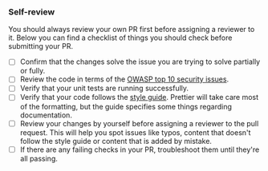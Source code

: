 ### Self-review

You should always review your own PR first before assigning a reviewer to it. Below you can find a checklist of things
you should check before submitting your PR.

- [ ] Confirm that the changes solve the issue you are trying to solve partially or fully.
- [ ] Review the code in terms of the [OWASP top 10 security issues](https://owasp.org/Top10/).
- [ ] Verify that your unit tests are running successfully.
- [ ] Verify that your code follows the [style guide](style-guides.md). Prettier will take care most of the formatting, but the guide specifies some things regarding documentation.
- [ ] Review your changes by yourself before assigning a reviewer to the pull request. This will help you spot issues
      like typos, content that doesn't follow the style guide or content that is added by mistake.
- [ ] If there are any failing checks in your PR, troubleshoot them until they're all passing.
